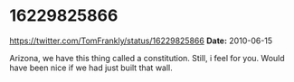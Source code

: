 # 16229825866
https://twitter.com/TomFrankly/status/16229825866
**Date:** 2010-06-15

Arizona, we have this thing called a constitution. Still, i feel for you. Would have been nice if we had just built that wall.
